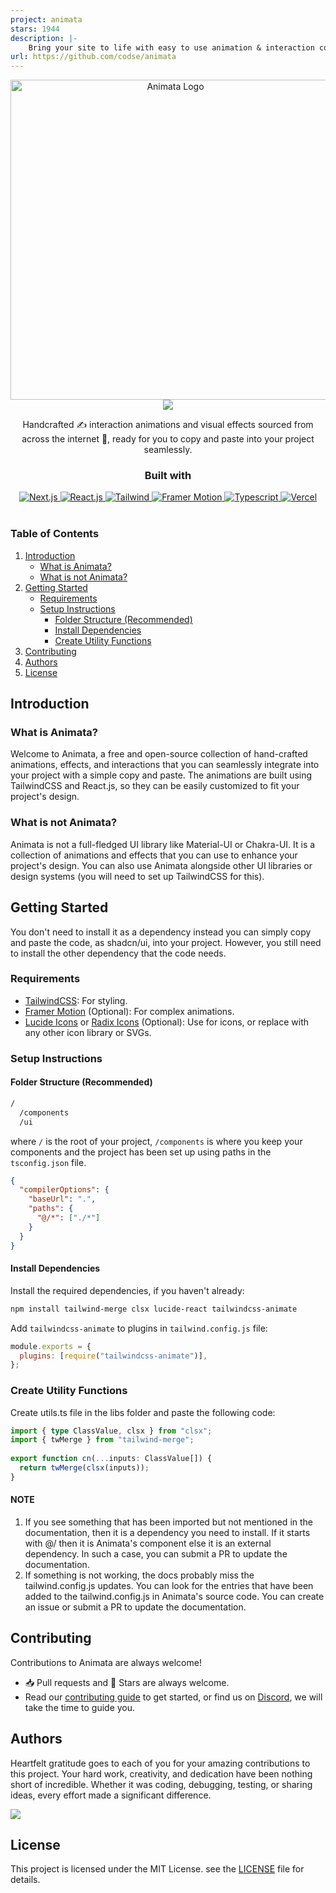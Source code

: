 ```yaml
---
project: animata
stars: 1944
description: |-
    Bring your site to life with easy to use animation & interaction code. Copy. Paste. Animate. 
url: https://github.com/codse/animata
---
```


<section id="logo" align="center">
  <a href="https://animata.design/">
    <picture>
        <source media="(prefers-color-scheme: dark)" srcset="https://github.com/user-attachments/assets/8d3da830-d1b0-4327-8695-edcea3534743">
        <source media="(prefers-color-scheme: light)" srcset="https://github.com/user-attachments/assets/44be7a44-2e1f-4b90-a238-5cd10a376748">
        <img alt="Animata Logo" src="https://user-images.githubusercontent.com/25423296/163456779-a8556205-d0a5-45e2-ac17-42d089e3c3f8.png" width="512">
    </picture>
  </a>
  <section>
    <a href="https://discord.gg/STYEh3UW">
      <img src="https://img.shields.io/badge/discord-join-7289DA.svg?logo=discord&longCache=true&style=flat" />
    </a>
  </section>
  <p>Handcrafted ✍️ interaction animations and visual effects sourced from across the internet 🛜, ready for you to copy and paste into your project seamlessly.</p>
  <section id="padges" margin="50">
    <h3>Built with</h3>
    <a href="https://nextjs.org/?ref=animata.design">
      <img alt="Next.js" src="https://img.shields.io/badge/Next.js-000?logo=nextdotjs&logoColor=fff&style=for-the-badge"/>
    </a>
    <a href="https://reactjs.org/?ref=animata.design">
      <img alt="React.js" src="https://img.shields.io/badge/React-20232A?style=for-the-badge&logo=react&logoColor=61DAFB"/>
    </a>
    <a href="https://tailwindcss.com/?ref=animata.design">
      <img alt="Tailwind" src="https://img.shields.io/badge/Tailwind_CSS-0b1120?style=for-the-badge&logo=tailwind-css&logoColor=38bdf8"/>
    </a>
    <a href="https://www.framer.com/motion/?ref=animata.design">
      <img alt="Framer Motion" src="https://img.shields.io/badge/Framer-1a1a1a?style=for-the-badge&logo=framer&logoColor=white"/>
    </a>
    <a href="https://www.typescriptlang.org/?ref=animata.design">
      <img alt="Typescript" src="https://img.shields.io/badge/TypeScript-007ACC?style=for-the-badge&logo=typescript&logoColor=white"/>
    </a>
    <a href="https://vercel.com/?ref=animata.design">
      <img alt="Vercel" src="https://img.shields.io/badge/Vercel-000000?style=for-the-badge&logo=vercel&logoColor=white"/>
    </a>
  </section>
</section>
<br>

### Table of Contents
1. [Introduction](#introduction)
   - [What is Animata?](#what-is-animata)
   - [What is not Animata?](#what-is-not-animata)
2. [Getting Started](#getting-started)
   - [Requirements](#requirements)
   - [Setup Instructions](#setup-instructions)
     - [Folder Structure (Recommended)](#folder-structure-recommended)
     - [Install Dependencies](#install-dependencies)
     - [Create Utility Functions](#create-utility-functions)
3. [Contributing](#contributing)
4. [Authors](#authors)
5. [License](#license)
   
## Introduction

### What is Animata?
Welcome to Animata, a free and open-source collection of hand-crafted animations, effects, and interactions that you can seamlessly integrate into your project with a simple copy and paste. The animations are built using TailwindCSS and React.js, so they can be easily customized to fit your project's design.

### What is not Animata?
Animata is not a full-fledged UI library like Material-UI or Chakra-UI. It is a collection of animations and effects that you can use to enhance your project's design. You can also use Animata alongside other UI libraries or design systems (you will need to set up TailwindCSS for this).

## Getting Started
You don't need to install it as a dependency instead you can simply copy and paste the code, as shadcn/ui, into your project. However, you still need to install the other dependency that the code needs.

### Requirements
- [TailwindCSS](https://tailwindcss.com/docs/installation): For styling.
- [Framer Motion](https://www.framer.com/motion/) (Optional): For complex animations.
- [Lucide Icons](https://lucide.dev/) or [Radix Icons](https://www.radix-ui.com/icons) (Optional): Use for icons, or replace with any other icon library or SVGs.

### Setup Instructions
#### Folder Structure (Recommended)

```bash
/
  /components
  /ui
```

where `/` is the root of your project, `/components` is where you keep your components and the project has been set up using paths in the `tsconfig.json` file.

```json
{
  "compilerOptions": {
    "baseUrl": ".",
    "paths": {
      "@/*": ["./*"]
    }
  }
}
```
#### Install Dependencies
Install the required dependencies, if you haven't already:

```sh
npm install tailwind-merge clsx lucide-react tailwindcss-animate
```

Add `tailwindcss-animate` to plugins in `tailwind.config.js` file:

```js
module.exports = {
  plugins: [require("tailwindcss-animate")],
};
```

### Create Utility Functions
Create utils.ts file in the libs folder and paste the following code:

```ts
import { type ClassValue, clsx } from "clsx";
import { twMerge } from "tailwind-merge";
 
export function cn(...inputs: ClassValue[]) {
  return twMerge(clsx(inputs));
}
```

#### NOTE
1. If you see something that has been imported but not mentioned in the documentation, then it is a dependency you need to install. If it starts with @/ then it is Animata's component else it is an external dependency. In such a case, you can submit a PR to update the documentation.
2. If something is not working, the docs probably miss the tailwind.config.js updates. You can look for the entries that have been added to the tailwind.config.js in Animata's source code. You can create an issue or submit a PR to update the documentation.

## Contributing

Contributions to Animata are always welcome!

- 📥 Pull requests and 🌟 Stars are always welcome.
- Read our [contributing guide](https://animata.design/docs/contributing) to get started,
  or find us on [Discord](https://discord.gg/STYEh3UW), we will take the time to guide you.

## Authors
Heartfelt gratitude goes to each of you for your amazing contributions to this project. Your hard work, creativity, and dedication have been nothing short of incredible. Whether it was coding, debugging, testing, or sharing ideas, every effort made a significant difference.

<section id="#Authors"
  <a href="https://github.com/codse/animata/graphs/contributors">
    <img src="https://contrib.rocks/image?repo=codse/animata&max=100"/>
  </a>
</section>

## License

This project is licensed under the MIT License. see the [LICENSE](https://github.com/codse/animata/blob/main/LICENSE.md) file for details.

